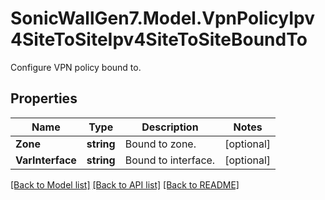 # SonicWallGen7.Model.VpnPolicyIpv4SiteToSiteIpv4SiteToSiteBoundTo
Configure VPN policy bound to.

## Properties

Name | Type | Description | Notes
------------ | ------------- | ------------- | -------------
**Zone** | **string** | Bound to zone. | [optional] 
**VarInterface** | **string** | Bound to interface. | [optional] 

[[Back to Model list]](../README.md#documentation-for-models) [[Back to API list]](../README.md#documentation-for-api-endpoints) [[Back to README]](../README.md)

